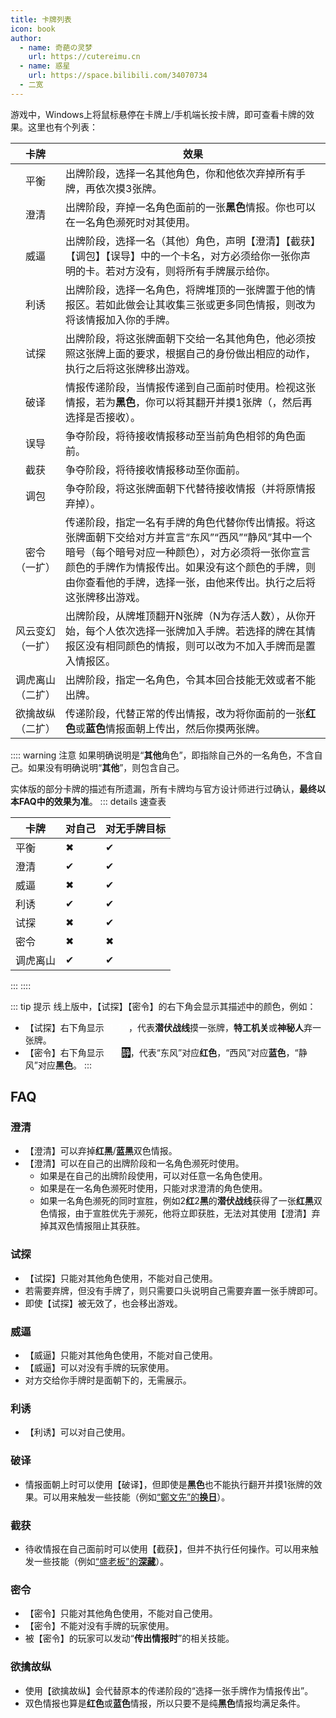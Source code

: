 ```yaml
---
title: 卡牌列表
icon: book
author:
  - name: 奇葩の灵梦
    url: https://cutereimu.cn
  - name: 惑星
    url: https://space.bilibili.com/34070734
  - 二宽
---
```


游戏中，Windows上将鼠标悬停在卡牌上/手机端长按卡牌，即可查看卡牌的效果。这里也有个列表：

|                         卡牌                         | 效果                                                                                                                                       |
|:--------------------------------------------------:|------------------------------------------------------------------------------------------------------------------------------------------|
|                         平衡                         | 出牌阶段，选择一名其他角色，你和他依次弃掉所有手牌，再依次摸3张牌。                                                                                                       |
|                         澄清                         | 出牌阶段，弃掉一名角色面前的一张**黑色**情报。你也可以在一名角色濒死时对其使用。                                                                                               |
|                         威逼                         | 出牌阶段，选择一名（其他）角色，声明【澄清】【截获】【调包】【误导】中的一个卡名，对方必须给你一张你声明的卡。若对方没有，则将所有手牌展示给你。                                                                 |
|                         利诱                         | 出牌阶段，选择一名角色，将牌堆顶的一张牌置于他的情报区。若如此做会让其收集三张或更多同色情报，则改为将该情报加入你的手牌。                                                                            |
|                         试探                         | 出牌阶段，将这张牌面朝下交给一名其他角色，他必须按照这张牌上面的要求，根据自己的身份做出相应的动作，执行之后将这张牌移出游戏。                                                                          |
|                         破译                         | 情报传递阶段，当情报传递到自己面前时使用。检视这张情报，若为**黑色**，你可以将其翻开并摸1张牌（，然后再选择是否接收）。                                                                           |
|                         误导                         | 争夺阶段，将待接收情报移动至当前角色相邻的角色面前。                                                                                                               |
|                         截获                         | 争夺阶段，将待接收情报移动至你面前。                                                                                                                       |
|                         调包                         | 争夺阶段，将这张牌面朝下代替待接收情报（并将原情报弃掉）。                                                                                                            |
|                    密令<br/>（一扩）                     | 传递阶段，指定一名有手牌的角色代替你传出情报。将这张牌面朝下交给对方并宣言“东风”“西风”“静风”其中一个暗号（每个暗号对应一种颜色），对方必须将一张你宣言颜色的手牌作为情报传出。如果没有这个颜色的手牌，则由你查看他的手牌，选择一张，由他来传出。执行之后将这张牌移出游戏。 |
|                   风云变幻<br/>（一扩）                    | 出牌阶段，从牌堆顶翻开N张牌（N为存活人数），从你开始，每个人依次选择一张牌加入手牌。若选择的牌在其情报区没有相同颜色的情报，则可以改为不加入手牌而是置入情报区。                                                        |
|                   调虎离山<br/>（二扩）                    | 出牌阶段，指定一名角色，令其本回合技能无效或者不能出牌。                                                                                                             |
| <div style="width:max-content">欲擒故纵<br/>（二扩）</div> | 传递阶段，代替正常的传出情报，改为将你面前的一张**红色**或**蓝色**情报面朝上传出，然后你摸两张牌。                                                                                    |

:::: warning 注意
如果明确说明是“**其他**角色”，即指除自己外的一名角色，不含自己。如果没有明确说明“**其他**”，则包含自己。

实体版的部分卡牌的描述有所遗漏，所有卡牌均与官方设计师进行过确认，**最终以本FAQ中的效果为准**。
::: details 速查表

| 卡牌   | 对自己 | 对无手牌目标 |
|------|-----|--------|
| 平衡   | ✖   | ✔      |
| 澄清   | ✔   | ✔      |
| 威逼   | ✖   | ✔      |
| 利诱   | ✔   | ✔      |
| 试探   | ✖   | ✔      |
| 密令   | ✖   | ✖      |
| 调虎离山 | ✔   | ✔      |

:::
::::

::: tip 提示
线上版中，【试探】【密令】的右下角会显示其描述中的颜色，例如：

- 【试探】右下角显示<span style="color:white; background-color:var(--red-color);">+1</span><span style="color:white; background-color:var(--blue-color);">-1</span><span style="color:white; background-color:var(--green-color);">-1</span>，代表**潜伏战线**摸一张牌，**特工机关**或**神秘人**弃一张牌。
- 【密令】右下角显示<span style="color:white; background-color:var(--red-color);">东</span><span style="color:white; background-color:var(--blue-color);">西</span><span style="color:white; background-color:black;">静</span>，代表“东风”对应**红色**，“西风”对应**蓝色**，“静风”对应**黑色**。
  :::

## FAQ

### 澄清

- 【澄清】可以弃掉**红**&zwnj;**黑**/**蓝**&zwnj;**黑**双色情报。
- 【澄清】可以在自己的出牌阶段和一名角色濒死时使用。
  - 如果是在自己的出牌阶段使用，可以对任意一名角色使用。
  - 如果是在一名角色濒死时使用，只能对求澄清的角色使用。
  - 如果一名角色濒死的同时宣胜，例如2**红**2**黑**的**潜伏战线**获得了一张**红**&zwnj;**黑**双色情报，由于宣胜优先于濒死，他将立即获胜，无法对其使用【澄清】弃掉其双色情报阻止其获胜。

### 试探

- 【试探】只能对其他角色使用，不能对自己使用。
- 若需要弃牌，但没有手牌了，则只需要口头说明自己需要弃置一张手牌即可。
- 即使【试探】被无效了，也会移出游戏。

### 威逼

- 【威逼】只能对其他角色使用，不能对自己使用。
- 【威逼】可以对没有手牌的玩家使用。
- 对方交给你手牌时是面朝下的，无需展示。

### 利诱

- 【利诱】可以对自己使用。

### 破译

- 情报面朝上时可以使用【破译】，但即使是**黑色**也不能执行翻开并摸1张牌的效果。可以用来触发一些技能（例如[“鄭文先”的**换日**](../skills/base.md#z-鄭文先-日伪报社主编)）。

### 截获

- 待收情报在自己面前时可以使用【截获】，但并不执行任何操作。可以用来触发一些技能（例如[“盛老板”的**深藏**](../skills/extend1.md#s-盛老板-富商)）。

### 密令

- 【密令】只能对其他角色使用，不能对自己使用。
- 【密令】不能对没有手牌的玩家使用。
- 被【密令】的玩家可以发动“**传出情报时**”的相关技能。

### 欲擒故纵

- 使用【欲擒故纵】会代替原本的传递阶段的“选择一张手牌作为情报传出”。
- 双色情报也算是**红色**或**蓝色**情报，所以只要不是纯**黑色**情报均满足条件。

